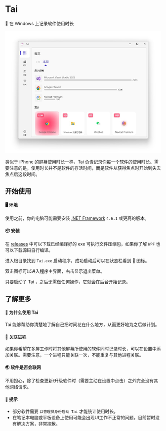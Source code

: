 # Tai
👻 在 Windows 上记录软件使用时长

<img src="index.jpg" width=600 />

类似于 iPhone 的屏幕使用时长一样，Tai 负责记录你每一个软件的使用时长。需要注意的是，使用时长并不是软件的存活时间，而是软件从获得焦点时开始到失去焦点后这段时间。

## 开始使用

#### 🖥 环境

使用之前，你的电脑可能需要安装 [.NET Framework](https://dotnet.microsoft.com/en-us/download/dotnet-framework) `4.6.1` 或更高的版本。

#### 📦 安装

在 [releases](https://github.com/Planshit/Tai/releases) 中可以下载已经编译好的 exe 可执行文件压缩包，如果你了解 `WPF` 也可以下载源码自行编译。

进入根目录找到 `Tai.exe` 启动程序，成功启动后可以在状态栏看到 👻 图标。

双击图标可以进入程序主界面，右击显示退出菜单。

只要启动了 Tai ，之后无需做任何操作，它就会在后台开始记录。

## 了解更多

#### 🤔 为什么使用 Tai

Tai 能够帮助你清楚地了解自己把时间花在什么地方，从而更好地为之后做计划。

#### 🔗 关联进程

如果你希望在多屏工作时将其他屏幕所使用的软件同时记录时长，可以在设置中添加关联。需要注意，一个进程只能关联一次，不能重复与其他进程关联。

#### 🌏 软件是否会联网

不用担心，除了检查更新/升级软件时（需要主动在设置中点击）之外完全没有其他网络请求。

#### 📌 提示

- 部分软件需要 `以管理员身份启动 Tai` 才能统计使用时长。
- 在笔记本电脑或平板设备上使用可能会出现UI工作不正常的问题，目前暂时没有解决方案，非常抱歉。

